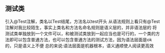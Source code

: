 ## 测试类
引入@Test注解，类名以Test结尾，方法名以test开头
从语法规则上看只有@Test注解对我比较陌生，事实上类名和方法名命名规则是语义层的，并非语法层的
将测试类单独放到一个文件可以，和被测试类放到一起应当也是可行的，一个类的方法即可以包含普通方法，也可以包含普通方法的测试方法，因为语法层面是ok的，只是语义上不便
总的来说:语法层面是机器根本，语义通顺使人阅读更高效